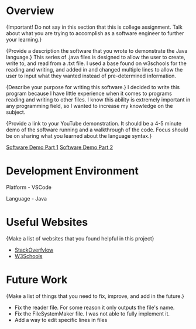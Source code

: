 # Overview

{Important!  Do not say in this section that this is college assignment.  Talk about what you are trying to accomplish as a software engineer to further your learning.}

{Provide a description the software that you wrote to demonstrate the Java language.}
This series of .java files is designed to allow the user to create, write to, and read from a .txt file.  I used a base found on w3schools for the reading and writing, and added in and changed multiple lines to allow the user to input what they wanted instead of pre-determined information.

{Describe your purpose for writing this software.}
I decided to write this program because I have little experience when it comes to programs reading and writing to other files.  I know this ability is extremely important in any programming field, so I wanted to increase my knowledge on the subject.

{Provide a link to your YouTube demonstration.  It should be a 4-5 minute demo of the software running and a walkthrough of the code.  Focus should be on sharing what you learned about the language syntax.}

[Software Demo Part 1](https://www.youtube.com/watch?v=R2nnWm1zpAE)
[Software Demo Part 2](https://www.youtube.com/watch?v=8p0nmkstd5E)

# Development Environment

Platform - VSCode

Language - Java

# Useful Websites

{Make a list of websites that you found helpful in this project}
* [StackOverfvlow](https://stackoverflow.com/)
* [W3Schools](https://www.w3schools.com/)

# Future Work

{Make a list of things that you need to fix, improve, and add in the future.}
* Fix the reader file.  For some reason it only outputs the file's name.
* Fix the FileSystemMaker file.  I was not able to fully implement it.
* Add a way to edit specific lines in files
